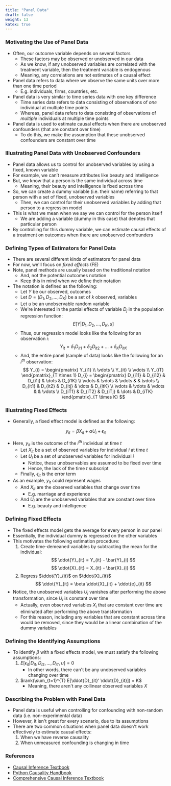 ```yaml
---
title: "Panel Data"
draft: false
weight: 13
katex: true
---
```


### Motivating the Use of Panel Data
- Often, our outcome variable depends on several factors
    - These factors may be observed or unobserved in our data
    - As we know, if any unobserved variables are correlated with the treatment variable, then the treatment variable is endogenous
    - Meaning, any correlations are not estimates of a causal effect
- Panel data refers to data where we observe the same units over more than one time period
    - E.g. individuals, firms, countries, etc.
- Panel data is very similar to time series data with one key difference
    - Time series data refers to data consisting of observations of *one* individual at multiple time points
    - Whereas, panel data refers to data consisting of observations of *multiple* individuals at multiple time points
- Panel data is used to estimate causal effects when there are unobserved confounders (that are constant over time)
    - To do this, we make the assumption that these unobserved confounders are constant over time

### Illustrating Panel Data with Unobserved Confounders
- Panel data allows us to control for unobserved variables by using a fixed, known variable
- For example, we can’t measure attributes like beauty and intelligence
- But, we know that a person is the same individual across time
    - Meaning, their beauty and intelligence is fixed across time
- So, we can create a dummy variable (i.e. their name) referring to that person with a set of fixed, unobserved variables
    - Then, we can control for their unobserved variables by adding that person to a regression model
- This is what we mean when we say we can control for the person itself
    - We are adding a variable (dummy in this case) that denotes that particular person
- By controlling for this dummy variable, we can estimate causal effects of a treatment on outcomes when there are unobserved confounders

### Defining Types of Estimators for Panel Data
- There are several different kinds of estimators for panel data
- For now, we'll focus on *fixed effects* (FE)
- Note, panel methods are usually based on the traditional notation
    - And, not the potential outcomes notation
    - Keep this in mind when we define their notation
- The notation is defined as the following:
    - Let $Y$ be our observed, outcomes
    - Let $D = (D_{1}, D_{2}, ..., D_{K})$ be a set of $k$ observed, variables
    - Let $u$ be an unobservable random variable
    - We're interested in the partial effects of variable $D_{j}$ in the population regression function:
    $$
    E[Y | D_{1}, D_{2}, ..., D_{K}, u]
    $$
    - Thus, our regression model looks like the following for an observation $i$:
    $$
    Y_{it} = \delta_{1} D_{it1} + \delta_{2} D_{it2} + ... + \delta_{K} D_{itK}
    $$
    - And, the entire panel (sample of data) looks like the following for an $i^{th}$ observation:
    $$
    Y_{i} = \begin{pmatrix} Y_{i1} \\ \vdots \\ Y_{it} \\ \vdots \\ Y_{iT} \end{pmatrix}_{T \times 1} D_{i} = \begin{pmatrix} D_{i11} & D_{i12} & D_{i1j} & \dots & D_{i1K} \\ \vdots & \vdots & \vdots & & \vdots \\ D_{it1} & D_{it2} & D_{itj} & \dots & D_{itK} \\ \vdots & \vdots & \vdots & & \vdots \\  D_{iT1} & D_{iT2} & D_{iTj} & \dots & D_{iTK} \end{pmatrix}_{T \times K}
    $$

### Illustrating Fixed Effects
- Generally, a fixed effect model is defined as the following:

$$
y_{it} = \beta X_{it} + \alpha U_{i} + \epsilon_{it}
$$

- Here, $y_{it}$ is the outcome of the $i^{th}$ individual at time $t$
    - Let $X_{it}$ be a set of observed variables for individual $i$ at time $t$
    - Let $U_{i}$ be a set of unobserved variables for individual $i$
        - Notice, these unobservables are assumed to be fixed over time
        - Hence, the lack of the time $t$ subscript
    - Finally, $\epsilon_{it}$ is the error term
- As an example, $y_{it}$ could represent wages
    - And $X_{it}$ are the observed variables that change over time
        - E.g. marriage and experience
    - And $U_{i}$ are the unobserved variables that are constant over time
        - E.g. beauty and intelligence

### Defining Fixed Effects
- The fixed effects model gets the average for every person in our panel
- Essentially, the individual dummy is regressed on the other variables
- This motivates the following estimation procedure:
    1. Create time-demeaned variables by subtracting the mean for the individual:
    $$
    \ddot{Y}_{it} = Y_{it} - \bar{Y}_{i}
    $$
    $$
    \ddot{X}_{it} = X_{it} - \bar{X}_{i}
    $$
    2. Regress $\ddot{Y}_{it}$ on $\ddot{X}_{it}$
    $$
    \ddot{Y}_{it} = \beta \ddot{X}_{it} + \ddot{e}_{it}
    $$
- Notice, the unobserved variables $U_{i}$ vanishes after performing the above transformation, since $U_{i}$ is constant over time
    - Actually, even observed variables $X_{i}$ that are constant over time are eliminated after performing the above transformation
    - For this reason, including any variables that are constant across time would be removed, since they would be a linear combination of the dummy variables

### Defining the Identifying Assumptions
- To identify $\beta$ with a fixed effects model, we must satisfy the following assumptions:
    1. $E[\epsilon_{it} | D_{i1}, D_{i2}, ..., D_{iT}, u] = 0$
        - In other words, there can't be any unobserved variables changing over time
    2. $rank(\sum_{t=1}^{T} E[\ddot{D}_{it}' \ddot{D}_{it}]) = K$
        - Meaning, there aren't any collinear observed variables $X$

### Describing the Problem with Panel Data
- Panel data is useful when controlling for confounding with non-random data (i.e. non-experimental data)
- However, it isn't great for every scenario, due to its assumptions
- There are two common situations when panel data doesn't work effectively to estimate causal effects:
    1. When we have reverse causality
    2. When unmeasured confounding is changing in time

### References
- [Causal Inference Textbook](https://mixtape.scunning.com/panel-data.html)
- [Python Causality Handbook](https://matheusfacure.github.io/python-causality-handbook/13-Panel-Data-and-Fixed-Effects.html)
- [Comprehensive Causal Inference Textbook](https://cdn1.sph.harvard.edu/wp-content/uploads/sites/1268/2021/03/ciwhatif_hernanrobins_30mar21.pdf)